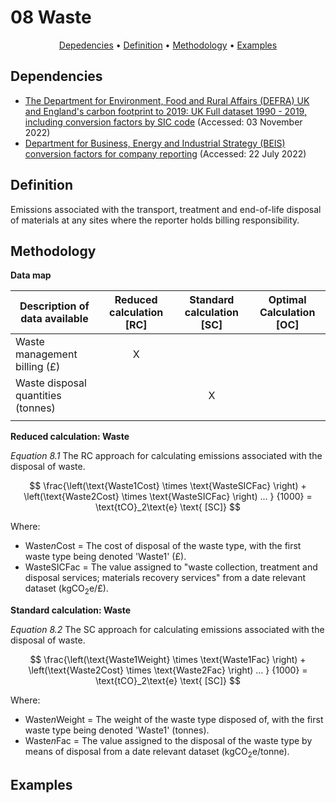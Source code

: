 # 08 Waste

<p align="center">
  <a href="#dependencies">Depedencies</a> •
  <a href="#definition">Definition</a> •
  <a href="#methodology">Methodology</a> •
  <a href="#examples">Examples</a>
</p>

## Dependencies

* [The Department for Environment, Food and Rural Affairs (DEFRA) UK and England's carbon footprint to 2019: UK Full dataset 1990 - 2019, including conversion factors by SIC code](https://www.gov.uk/government/statistics/uks-carbon-footprint) (Accessed: 03 November 2022)
* [Department for Business, Energy and Industrial Strategy (BEIS) conversion factors for company reporting](https://www.gov.uk/government/collections/government-conversion-factors-for-company-reporting) (Accessed: 22 July 2022)

## Definition

Emissions associated with the transport, treatment and end-of-life disposal of materials at any sites where the reporter holds billing responsibility.

## Methodology

**Data map**

| Description of data available  | Reduced calculation [RC]  | Standard calculation [SC] | Optimal Calculation [OC] |
| ------------------------------ |:---:| :---:| :---:|
| Waste management billing (£) | X |  |  |
| Waste disposal quantities (tonnes) |  | X |  |
| |  |  |  |

**Reduced calculation: Waste**

*Equation 8.1* The RC approach for calculating emissions associated with the disposal of waste.

$$
\frac{\left(\text{Waste1Cost} \times \text{WasteSICFac} \right) + \left(\text{Waste2Cost} \times \text{WasteSICFac} \right) ... }
{1000} = \text{tCO}_2\text{e} \text{ [SC]}
$$

Where:
* Waste*n*Cost = The cost of disposal of the waste type, with the first waste type being denoted 'Waste1' (£).
* WasteSICFac = The value assigned to "waste collection, treatment and disposal services; materials recovery services" from a date relevant dataset (kgCO<sub>2</sub>e/£).

**Standard calculation: Waste**

*Equation 8.2* The SC approach for calculating emissions associated with the disposal of waste.

$$
\frac{\left(\text{Waste1Weight} \times \text{Waste1Fac} \right) + \left(\text{Waste2Cost} \times \text{Waste2Fac} \right) ... }
{1000} = \text{tCO}_2\text{e} \text{ [SC]}
$$

Where:
* Waste*n*Weight = The weight of the waste type disposed of, with the first waste type being denoted 'Waste1' (tonnes).
* Waste*n*Fac = The value assigned to the disposal of the waste type by means of disposal from a date relevant dataset (kgCO<sub>2</sub>e/tonne).

## Examples